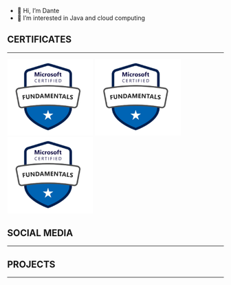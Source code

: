 - 👋 Hi, I’m Dante
- 👀 I’m interested in Java and cloud computing

## CERTIFICATES

  <hr/>
  <img src="assets/az_f.png" alt="Mi Imagen" width="200"> <img src="assets/az_f.png" alt="Mi Imagen" width="200"> <img src="assets/az_f.png" alt="Mi Imagen" width="200">

## SOCIAL MEDIA

  <hr/>

## PROJECTS

  <hr/>
